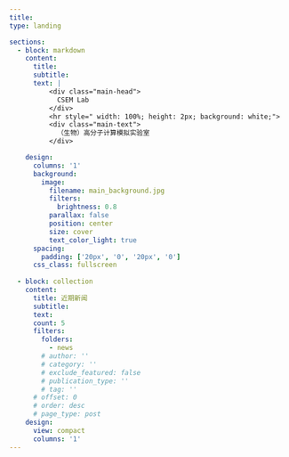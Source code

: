 ```yaml
---
title:
type: landing

sections:
  - block: markdown
    content:
      title:
      subtitle:
      text: |
          <div class="main-head">
            CSEM Lab
          </div>
          <hr style=" width: 100%; height: 2px; background: white;">
          <div class="main-text">
            （生物）高分子计算模拟实验室
          </div>

    design:
      columns: '1'
      background:
        image: 
          filename: main_background.jpg
          filters:
            brightness: 0.8
          parallax: false
          position: center
          size: cover
          text_color_light: true
      spacing:
        padding: ['20px', '0', '20px', '0']
      css_class: fullscreen
  
  - block: collection
    content:
      title: 近期新闻
      subtitle:
      text:
      count: 5
      filters:
        folders:
          - news
        # author: ''
        # category: ''
        # exclude_featured: false
        # publication_type: ''
        # tag: ''
      # offset: 0
      # order: desc
      # page_type: post
    design:
      view: compact
      columns: '1'
---
```

